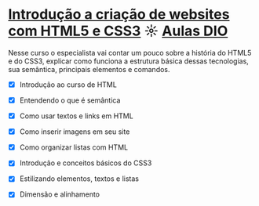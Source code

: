 # [Introdução a criação de websites com HTML5 e CSS3](https://github.com/kakanew/DIO_HTML_CSS/tree/master/Innovation_HTML_CSS3) ☼ [Aulas DIO](https://web.digitalinnovation.one/course/introducao-criacao-de-websites-com-html5-e-css3/learning/462f831d-5fdf-485e-bf07-1d391eb94ac8/)
Nesse curso o especialista vai contar um pouco sobre a história do HTML5 e do CSS3, explicar como funciona a estrutura básica dessas tecnologias, sua semântica, principais elementos e comandos.

- [x] Introdução ao curso de HTML
- [x] Entendendo o que é semântica
- [x] Como usar textos e links em HTML
- [x] Como inserir imagens em seu site
- [x] Como organizar listas com HTML
- [x] Introdução e conceitos básicos do CSS3
- [x] Estilizando elementos, textos e listas
- [x] Dimensão e alinhamento

